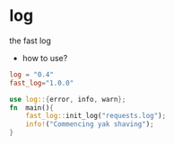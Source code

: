 # log
the fast log

* how to use?
```toml
log = "0.4"
fast_log="1.0.0"
```

```rust
use log::{error, info, warn};
fn  main(){
    fast_log::init_log("requests.log");
    info!("Commencing yak shaving");
}
```
